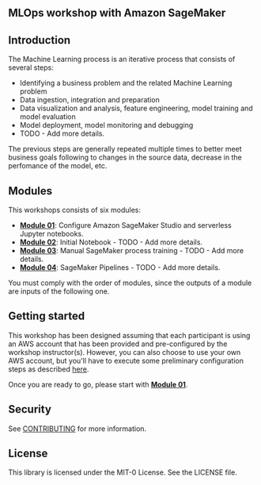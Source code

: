 ## MLOps workshop with Amazon SageMaker


## Introduction

The Machine Learning process is an iterative process that consists of several steps:

- Identifying a business problem and the related Machine Learning problem
- Data ingestion, integration and preparation
- Data visualization and analysis, feature engineering, model training and model evaluation
- Model deployment, model monitoring and debugging
- TODO - Add more details.

The previous steps are generally repeated multiple times to better meet business goals following to changes in the source data, decrease in the perfomance of the model, etc.

## Modules

This workshops consists of six modules:

- [**Module 01**](labs/01_configure_sagemaker_studio/): Configure Amazon SageMaker Studio and serverless Jupyter notebooks.
- [**Module 02**](labs/02_initial_notebook/): Initial Notebook - TODO - Add more details.
- [**Module 03**](labs/03_manual_sagemaker_process_train/): Manual SageMaker process training - TODO - Add more details.
- [**Module 04**](labs/04_workflow_sm_pipelines/): SageMaker Pipelines - TODO - Add more details.


You must comply with the order of modules, since the outputs of a module are inputs of the following one.

## Getting started

This workshop has been designed assuming that each participant is using an AWS account that has been provided and pre-configured by the workshop instructor(s). However, you can also choose to use your own AWS account, but you'll have to execute some preliminary configuration steps as described <a href="setup/">here</a>.

Once you are ready to go, please start with [**Module 01**](labs/01_configure_sagemaker_studio/).

## Security

See [CONTRIBUTING](CONTRIBUTING.md#security-issue-notifications) for more information.

## License

This library is licensed under the MIT-0 License. See the LICENSE file.

